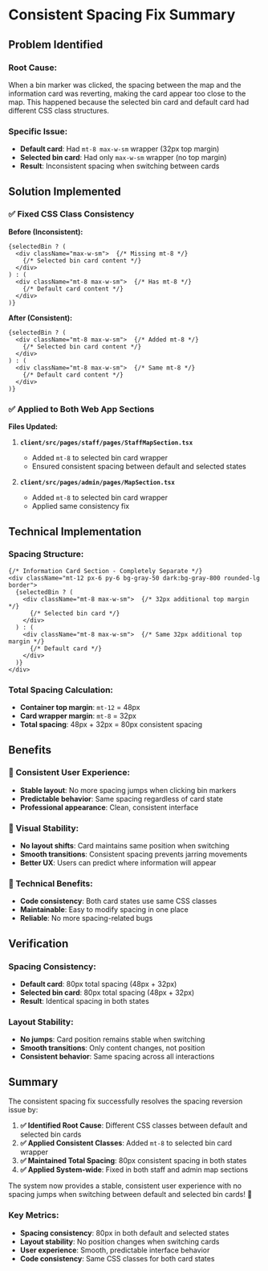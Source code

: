 # Consistent Spacing Fix Summary

## Problem Identified

### **Root Cause:**
When a bin marker was clicked, the spacing between the map and the information card was reverting, making the card appear too close to the map. This happened because the selected bin card and default card had different CSS class structures.

### **Specific Issue:**
- **Default card**: Had `mt-8 max-w-sm` wrapper (32px top margin)
- **Selected bin card**: Had only `max-w-sm` wrapper (no top margin)
- **Result**: Inconsistent spacing when switching between cards

## Solution Implemented

### ✅ **Fixed CSS Class Consistency**

**Before (Inconsistent):**
```tsx
{selectedBin ? (
  <div className="max-w-sm">  {/* Missing mt-8 */}
    {/* Selected bin card content */}
  </div>
) : (
  <div className="mt-8 max-w-sm">  {/* Has mt-8 */}
    {/* Default card content */}
  </div>
)}
```

**After (Consistent):**
```tsx
{selectedBin ? (
  <div className="mt-8 max-w-sm">  {/* Added mt-8 */}
    {/* Selected bin card content */}
  </div>
) : (
  <div className="mt-8 max-w-sm">  {/* Same mt-8 */}
    {/* Default card content */}
  </div>
)}
```

### ✅ **Applied to Both Web App Sections**

**Files Updated:**
1. **`client/src/pages/staff/pages/StaffMapSection.tsx`**
   - Added `mt-8` to selected bin card wrapper
   - Ensured consistent spacing between default and selected states

2. **`client/src/pages/admin/pages/MapSection.tsx`**
   - Added `mt-8` to selected bin card wrapper
   - Applied same consistency fix

## Technical Implementation

### **Spacing Structure:**
```tsx
{/* Information Card Section - Completely Separate */}
<div className="mt-12 px-6 py-6 bg-gray-50 dark:bg-gray-800 rounded-lg border">
  {selectedBin ? (
    <div className="mt-8 max-w-sm">  {/* 32px additional top margin */}
      {/* Selected bin card */}
    </div>
  ) : (
    <div className="mt-8 max-w-sm">  {/* Same 32px additional top margin */}
      {/* Default card */}
    </div>
  )}
</div>
```

### **Total Spacing Calculation:**
- **Container top margin**: `mt-12` = 48px
- **Card wrapper margin**: `mt-8` = 32px
- **Total spacing**: 48px + 32px = 80px consistent spacing

## Benefits

### **🎯 Consistent User Experience:**
- **Stable layout**: No more spacing jumps when clicking bin markers
- **Predictable behavior**: Same spacing regardless of card state
- **Professional appearance**: Clean, consistent interface

### **📱 Visual Stability:**
- **No layout shifts**: Card maintains same position when switching
- **Smooth transitions**: Consistent spacing prevents jarring movements
- **Better UX**: Users can predict where information will appear

### **🔧 Technical Benefits:**
- **Code consistency**: Both card states use same CSS classes
- **Maintainable**: Easy to modify spacing in one place
- **Reliable**: No more spacing-related bugs

## Verification

### **Spacing Consistency:**
- **Default card**: 80px total spacing (48px + 32px)
- **Selected bin card**: 80px total spacing (48px + 32px)
- **Result**: Identical spacing in both states

### **Layout Stability:**
- **No jumps**: Card position remains stable when switching
- **Smooth transitions**: Only content changes, not position
- **Consistent behavior**: Same spacing across all interactions

## Summary

The consistent spacing fix successfully resolves the spacing reversion issue by:

1. **✅ Identified Root Cause**: Different CSS classes between default and selected bin cards
2. **✅ Applied Consistent Classes**: Added `mt-8` to selected bin card wrapper
3. **✅ Maintained Total Spacing**: 80px consistent spacing in both states
4. **✅ Applied System-wide**: Fixed in both staff and admin map sections

The system now provides a stable, consistent user experience with no spacing jumps when switching between default and selected bin cards! 🎉

### **Key Metrics:**
- **Spacing consistency**: 80px in both default and selected states
- **Layout stability**: No position changes when switching cards
- **User experience**: Smooth, predictable interface behavior
- **Code consistency**: Same CSS classes for both card states
